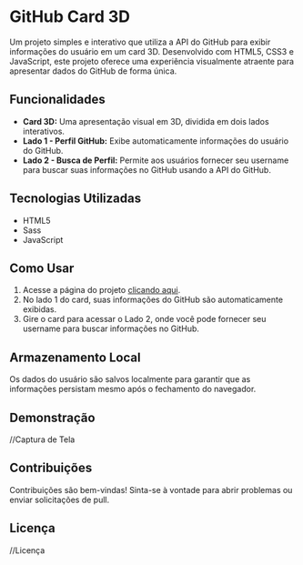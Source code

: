 # GitHub Card 3D

Um projeto simples e interativo que utiliza a API do GitHub para exibir informações do usuário em um card 3D. Desenvolvido com HTML5, CSS3 e JavaScript, este projeto oferece uma experiência visualmente atraente para apresentar dados do GitHub de forma única.

## Funcionalidades

- **Card 3D:** Uma apresentação visual em 3D, dividida em dois lados interativos.
- **Lado 1 - Perfil GitHub:** Exibe automaticamente informações do usuário do GitHub.
- **Lado 2 - Busca de Perfil:** Permite aos usuários fornecer seu username para buscar suas informações no GitHub usando a API do GitHub.

## Tecnologias Utilizadas

- HTML5
- Sass
- JavaScript

## Como Usar

1. Acesse a página do projeto [clicando aqui](#).
2. No lado 1 do card, suas informações do GitHub são automaticamente exibidas.
3. Gire o card para acessar o Lado 2, onde você pode fornecer seu username para buscar informações no GitHub.

## Armazenamento Local

Os dados do usuário são salvos localmente para garantir que as informações persistam mesmo após o fechamento do navegador.

## Demonstração

//Captura de Tela

## Contribuições

Contribuições são bem-vindas! Sinta-se à vontade para abrir problemas ou enviar solicitações de pull.

## Licença

//Licença
